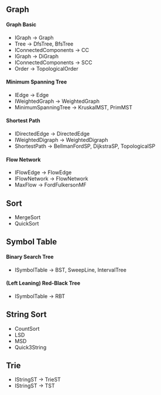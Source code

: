 ## Graph

#### Graph Basic
 - IGraph -> Graph
 - Tree -> DfsTree, BfsTree
 - IConnectedComponents -> CC
 - IGraph -> DiGraph
 - IConnectedComponents -> SCC
 - Order -> TopologicalOrder

#### Minimum Spanning Tree
 - IEdge -> Edge
 - IWeightedGraph -> WeightedGraph
 - MinimumSpanningTree -> KruskalMST, PrimMST

#### Shortest Path
 - IDirectedEdge -> DirectedEdge
 - IWeightedDigraph -> WeightedDigraph
 - ShortestPath -> BellmanFordSP, DijkstraSP, TopologicalSP  

#### Flow Network
 - IFlowEdge -> FlowEdge
 - IFlowNetwork -> FlowNetwork
 - MaxFlow -> FordFulkersonMF

## Sort
 - MergeSort
 - QuickSort

## Symbol Table

#### Binary Search Tree
 - ISymbolTable -> BST, SweepLine, IntervalTree

#### (Left Leaning) Red-Black Tree
 - ISymbolTable -> RBT

## String Sort
 - CountSort
 - LSD
 - MSD
 - Quick3String

## Trie
 - IStringST -> TrieST
 - IStringST -> TST
 
